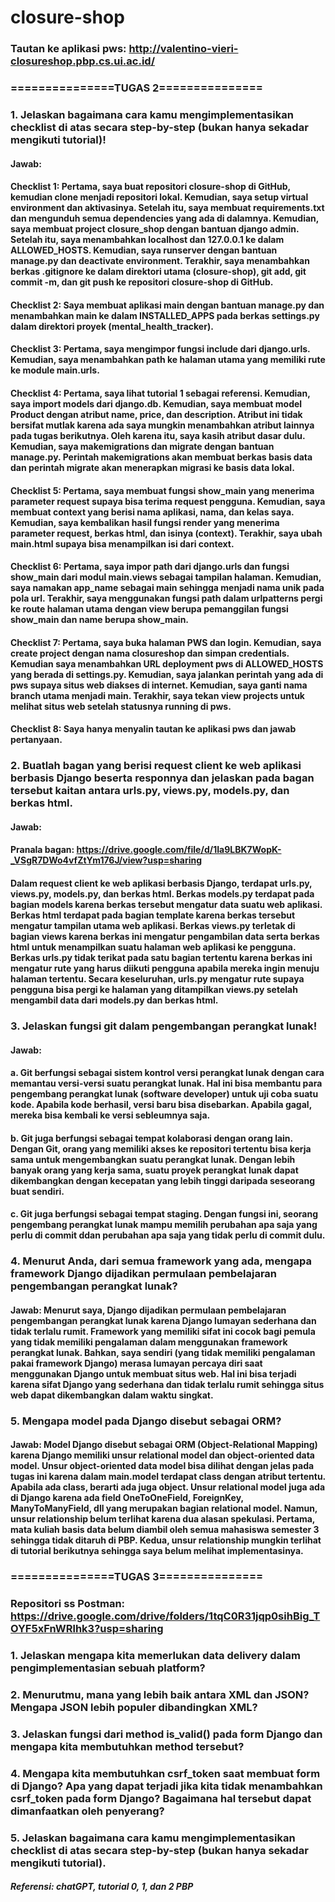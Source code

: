 # closure-shop

### Tautan ke aplikasi pws: http://valentino-vieri-closureshop.pbp.cs.ui.ac.id/

### ===============TUGAS 2===============

### 1. Jelaskan bagaimana cara kamu mengimplementasikan checklist di atas secara step-by-step (bukan hanya sekadar mengikuti tutorial)!

#### Jawab:

#### Checklist 1: Pertama, saya buat repositori closure-shop di GitHub, kemudian clone menjadi repositori lokal. Kemudian, saya setup virtual environment dan aktivasinya. Setelah itu, saya membuat requirements.txt dan mengunduh semua dependencies yang ada di dalamnya. Kemudian, saya membuat project closure_shop dengan bantuan django admin. Setelah itu, saya menambahkan localhost dan 127.0.0.1 ke dalam ALLOWED_HOSTS. Kemudian, saya runserver dengan bantuan manage.py dan deactivate environment. Terakhir, saya menambahkan berkas .gitignore ke dalam direktori utama (closure-shop), git add, git commit -m, dan git push ke repositori closure-shop di GitHub.

#### Checklist 2: Saya membuat aplikasi main dengan bantuan manage.py dan menambahkan main ke dalam INSTALLED_APPS pada berkas settings.py dalam direktori proyek (mental_health_tracker).

#### Checklist 3: Pertama, saya mengimpor fungsi include dari django.urls. Kemudian, saya menambahkan path ke halaman utama yang memiliki rute ke module main.urls.

#### Checklist 4: Pertama, saya lihat tutorial 1 sebagai referensi. Kemudian, saya import models dari django.db. Kemudian, saya membuat model Product dengan atribut name, price, dan description. Atribut ini tidak bersifat mutlak karena ada saya mungkin menambahkan atribut lainnya pada tugas berikutnya. Oleh karena itu, saya kasih atribut dasar dulu. Kemudian, saya makemigrations dan migrate dengan bantuan manage.py. Perintah makemigrations akan membuat berkas basis data dan perintah migrate akan menerapkan migrasi ke basis data lokal.

#### Checklist 5: Pertama, saya membuat fungsi show_main yang menerima parameter request supaya bisa terima request pengguna. Kemudian, saya membuat context yang berisi nama aplikasi, nama, dan kelas saya. Kemudian, saya kembalikan hasil fungsi render yang menerima parameter request, berkas html, dan isinya (context). Terakhir, saya ubah main.html supaya bisa menampilkan isi dari context.

#### Checklist 6: Pertama, saya impor path dari django.urls dan fungsi show_main dari modul main.views sebagai tampilan halaman. Kemudian, saya namakan app_name sebagai main sehingga menjadi nama unik pada pola url. Terakhir, saya menggunakan fungsi path dalam urlpatterns pergi ke route halaman utama dengan view berupa pemanggilan fungsi show_main dan name berupa show_main.

#### Checklist 7: Pertama, saya buka halaman PWS dan login. Kemudian, saya create project dengan nama closureshop dan simpan credentials. Kemudian saya menambahkan URL deployment pws di ALLOWED_HOSTS yang berada di settings.py. Kemudian, saya jalankan perintah yang ada di pws supaya situs web diakses di internet. Kemudian, saya ganti nama branch utama menjadi main. Terakhir, saya tekan view projects untuk melihat situs web setelah statusnya running di pws.

#### Checklist 8: Saya hanya menyalin tautan ke aplikasi pws dan jawab pertanyaan.

### 2. Buatlah bagan yang berisi request client ke web aplikasi berbasis Django beserta responnya dan jelaskan pada bagan tersebut kaitan antara urls.py, views.py, models.py, dan berkas html.

#### Jawab:

#### Pranala bagan: https://drive.google.com/file/d/1Ia9LBK7WopK-_VSgR7DWo4vfZtYm176J/view?usp=sharing

#### Dalam request client ke web aplikasi berbasis Django, terdapat urls.py, views.py, models.py, dan berkas html. Berkas models.py terdapat pada bagian models karena berkas tersebut mengatur data suatu web aplikasi. Berkas html terdapat pada bagian template karena berkas tersebut mengatur tampilan utama web aplikasi. Berkas views.py terletak di bagian views karena berkas ini mengatur pengambilan data serta berkas html untuk menampilkan suatu halaman web aplikasi ke pengguna. Berkas urls.py tidak terikat pada satu bagian tertentu karena berkas ini mengatur rute yang harus diikuti pengguna apabila mereka ingin menuju halaman tertentu. Secara keseluruhan, urls.py mengatur rute supaya pengguna bisa pergi ke halaman yang ditampilkan views.py setelah mengambil data dari models.py dan berkas html.

### 3. Jelaskan fungsi git dalam pengembangan perangkat lunak!

#### Jawab:

#### a. Git berfungsi sebagai sistem kontrol versi perangkat lunak dengan cara memantau versi-versi suatu perangkat lunak. Hal ini bisa membantu para pengembang perangkat lunak (software developer) untuk uji coba suatu kode. Apabila kode berhasil, versi baru bisa disebarkan. Apabila gagal, mereka bisa kembali ke versi sebleumnya saja.

#### b. Git juga berfungsi sebagai tempat kolaborasi dengan orang lain. Dengan Git, orang yang memiliki akses ke repositori tertentu bisa kerja sama untuk mengembangkan suatu perangkat lunak. Dengan lebih banyak orang yang kerja sama, suatu proyek perangkat lunak dapat dikembangkan dengan kecepatan yang lebih tinggi daripada seseorang buat sendiri.

#### c. Git juga berfungsi sebagai tempat staging. Dengan fungsi ini, seorang pengembang perangkat lunak mampu memilih perubahan apa saja yang perlu di commit ddan perubahan apa saja yang tidak perlu di commit dulu.

### 4. Menurut Anda, dari semua framework yang ada, mengapa framework Django dijadikan permulaan pembelajaran pengembangan perangkat lunak?

#### Jawab: Menurut saya, Django dijadikan permulaan pembelajaran pengembangan perangkat lunak karena Django lumayan sederhana dan tidak terlalu rumit. Framework yang memiliki sifat ini cocok bagi pemula yang tidak memiliki pengalaman dalam menggunakan framework perangkat lunak. Bahkan, saya sendiri (yang tidak memiliki pengalaman pakai framework Django) merasa lumayan percaya diri saat menggunakan Django untuk membuat situs web. Hal ini bisa terjadi karena sifat Django yang sederhana dan tidak terlalu rumit sehingga situs web dapat dikembangkan dalam waktu singkat.

### 5. Mengapa model pada Django disebut sebagai ORM?

#### Jawab: Model Django disebut sebagai ORM (Object-Relational Mapping) karena Django memiliki unsur relational model dan object-oriented data model. Unsur object-oriented data model bisa dilihat dengan jelas pada tugas ini karena dalam main.model terdapat class dengan atribut tertentu. Apabila ada class, berarti ada juga object. Unsur relational model juga ada di Django karena ada field OneToOneField, ForeignKey, ManyToManyField, dll yang merupakan bagian relational model. Namun, unsur relationship belum terlihat karena dua alasan spekulasi. Pertama, mata kuliah basis data belum diambil oleh semua mahasiswa semester 3 sehingga tidak ditaruh di PBP. Kedua, unsur relationship mungkin terlihat di tutorial berikutnya sehingga saya belum melihat implementasinya.

### ===============TUGAS 3===============

### Repositori ss Postman: https://drive.google.com/drive/folders/1tqC0R31jqp0sihBig_TOYF5xFnWRlhk3?usp=sharing

### 1. Jelaskan mengapa kita memerlukan data delivery dalam pengimplementasian sebuah platform?

### 2. Menurutmu, mana yang lebih baik antara XML dan JSON? Mengapa JSON lebih populer dibandingkan XML?

### 3. Jelaskan fungsi dari method is_valid() pada form Django dan mengapa kita membutuhkan method tersebut?

### 4. Mengapa kita membutuhkan csrf_token saat membuat form di Django? Apa yang dapat terjadi jika kita tidak menambahkan csrf_token pada form Django? Bagaimana hal tersebut dapat dimanfaatkan oleh penyerang?

### 5. Jelaskan bagaimana cara kamu mengimplementasikan checklist di atas secara step-by-step (bukan hanya sekadar mengikuti tutorial).

##### Referensi: chatGPT, tutorial 0, 1, dan 2 PBP
